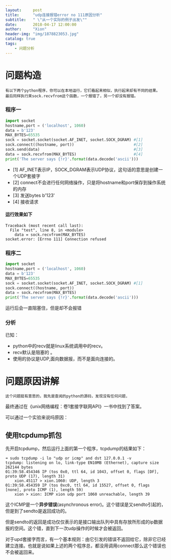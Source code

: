 ```yaml
---
layout:     post
title:      "udp连接报错error no 111原因分析"
subtitle:   " \"从一个实际的例子出发\""
date:       2018-04-17 12:00:00
author:     "Xion"
header-img: "img/1878823053.jpg"
catalog: true
tags:
    - 问题分析
---
```


# 问题构造

```
有以下两个python程序，你可以在本地运行，它们看起来相似，执行起来却有不同的结果。
最后同样执行来sock.recvfrom这个函数，一个报错了，另一个却没有报错。
```

### 程序一
```python
import socket
hostname,port = ('localhost', 1060)
data = b'123'
MAX_BYTES=65535
sock = socket.socket(socket.AF_INET, socket.SOCK_DGRAM) #[1]
sock.connect((hostname, port))                          #[2]
sock.send(data)                                         #[3]
data = sock.recvfrom(MAX_BYTES)                         #[4]
print('The server says {!r}'.format(data.decode('ascii')))

```
- [1] AF_INET表示IP，SOCK_DGRAM表示UDP协议，这句话的意思是创建一个UDP套接字
- [2] connect不会进行任何网络操作，只是将hostname和port保存到操作系统的内存
- [3] 发送bytes b'123'
- [4] 接收请求

#### 运行效果如下
```
Traceback (most recent call last):
  File "test", line 8, in <module>
    data = sock.recvfrom(MAX_BYTES)
socket.error: [Errno 111] Connection refused
```

### 程序二
```python
import socket
hostname,port = ('localhost', 1060)
data = b'123'
MAX_BYTES=65535
sock = socket.socket(socket.AF_INET, socket.SOCK_DGRAM) #[1]
sock.connect((hostname, port))
data = sock.recvfrom(MAX_BYTES)
print('The server says {!r}'.format(data.decode('ascii')))
```
运行后会一直阻塞住，但是却不会报错


### 分析

已知：

- python中的recv就是linux系统调用中的recv。
- recv默认是阻塞的 。
- 使用的协议是UDP,面向数据报，而不是面向连接的。

# 问题原因讲解

```
这个问题挺有意思的，我先是查阅的python的源码，发现没有任何问题，
```
最终通过在《unix网络编程：卷1套接字联网API》一书中找到了答案。

可以通过一个实验来说吗原因：

## 使用tcpdump抓包
先开启tcpdump，然后运行上面的第一个程序，tcpdump的结果如下：

```
➜ sudo tcpdump -i lo "udp or icmp" and dst 127.0.0.1 -v
tcpdump: listening on lo, link-type EN10MB (Ethernet), capture size 262144 bytes
01:39:58.454346 IP (tos 0x0, ttl 64, id 1043, offset 0, flags [DF], proto UDP (17), length 31)
    xion.45117 > xion.1060: UDP, length 3
01:39:58.454359 IP (tos 0xc0, ttl 64, id 15527, offset 0, flags [none], proto ICMP (1), length 59)
    xion > xion: ICMP xion udp port 1060 unreachable, length 39

```

这个ICMP是一个**异步错误**(asynchronous error)。这个错误是又sendto引起的，但是到了sendto是返回成功的。

但是sendto的返回是成功仅仅表示的是接口输出队列中具有存放所形成的ip数据报的空间。这个错，直到下一次udp操作的时候才会被返回。

对于upd套接字而言，有一个基本规则：由它引发的错误不返回给它，除非它已经建立连接。也就是说如果上述的两个程序总，都没用调用connect那么这个错误也不会被返回来。
